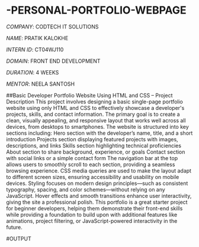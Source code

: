 # -PERSONAL-PORTFOLIO-WEBPAGE

*COMPANY*: CODTECH IT SOLUTIONS

*NAME*: PRATIK KALOKHE

*INTERN ID*: CT04WJ110

*DOMAIN*: FRONT END DEVELOPMENT

*DURATION*: 4 WEEKS

*MENTOR*: NEELA SANTOSH

##Basic Developer Portfolio Website Using HTML and CSS – Project Description
This project involves designing a basic single-page portfolio website using only HTML and CSS to effectively showcase a developer's projects, skills, and contact information. The primary goal is to create a clean, visually appealing, and responsive layout that works well across all devices, from desktops to smartphones.
The website is structured into key sections including:
Hero section with the developer’s name, title, and a short introduction
Projects section displaying featured projects with images, descriptions, and links
Skills section highlighting technical proficiencies
About section to share background, experience, or goals
Contact section with social links or a simple contact form
The navigation bar at the top allows users to smoothly scroll to each section, providing a seamless browsing experience. CSS media queries are used to make the layout adapt to different screen sizes, ensuring accessibility and usability on mobile devices.
Styling focuses on modern design principles—such as consistent typography, spacing, and color schemes—without relying on any JavaScript. Hover effects and smooth transitions enhance user interactivity, giving the site a professional polish.
This portfolio is a great starter project for beginner developers, helping them demonstrate their front-end skills while providing a foundation to build upon with additional features like animations, project filtering, or JavaScript-powered interactivity in the future.

#OUTPUT

